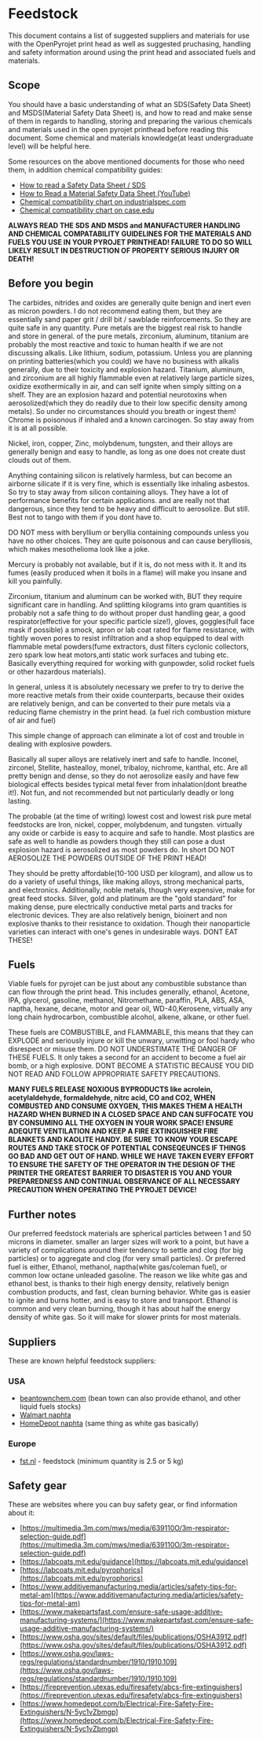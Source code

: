 # Feedstock

This document contains a list of suggested suppliers and materials for use with the OpenPyrojet print head as well as suggested pruchasing, handling and safety information around using the print head and associated fuels and materials.

## Scope

You should have a basic understanding of what an SDS(Safety Data Sheet) and MSDS(Material Safety Data Sheet) is, and how to read and make sense of them in regards to handling, storing and preparing the various chemicals and materials used in the open pyrojet printhead before reading this document.
Some chemical and materials knowledge(at least undergraduate level) will be helpful here.

Some resources on the above mentioned documents for those who need them, in addition chemical compatibility guides:

- [How to read a Safety Data Sheet / SDS](https://hsi.com/resources/how-to-read-a-safety-data-sheet-sds)
- [How to Read a Material Safety Data Sheet (YouTube)](https://www.youtube.com/watch?v=ZPoFtEBbjWI&ab_channel=BSUBob2008)
- [Chemical compatibility chart on industrialspec.com](https://www.industrialspec.com/resources/chemical-compatibility/)
- [Chemical compatibility chart on case.edu](https://case.edu/ehs/sites/case.edu.ehs/files/2018-02/compatComplex.pdf)

**ALWAYS READ THE SDS AND MSDS and MANUFACTURER HANDLING AND CHEMICAL COMPATABILITY GUIDELINES FOR THE MATERIALS AND FUELS YOU USE IN YOUR PYROJET PRINTHEAD! FAILURE TO DO SO WILL LIKELY RESULT IN DESTRUCTION OF PROPERTY SERIOUS INJURY OR DEATH!**

## Before you begin

The carbides, nitrides and oxides are generally quite benign and inert even as micron powders. I do not recommend eating them, but they are essentially sand paper grit / drill bit / sawblade reinforcements.  So they are quite safe in any quantity.
Pure metals are the biggest real risk to handle and store in general.  of the pure metals, zirconium, aluminum, titanium are probably the most reactive and toxic to human health if we are not discussing alkalis. Like lithium, sodium, potassium. Unless you are planning on printing batteries(which you could) we have no business with alkalis generally, due to their toxicity and explosion hazard.
Titanium, aluminum, and zirconium are all highly flammable even at relatively large particle sizes, oxidize exothermically in air, and can self ignite when simply sitting on a shelf. They are an explosion hazard and potential neurotoxins when aerosolized(which they do readily due to their low specific density among metals). So under no circumstances should you breath or ingest them! Chrome is poisonous if inhaled and a known carcinogen. So stay away from it is at all possible.

Nickel, iron, copper, Zinc, molybdenum, tungsten, and their alloys are generally benign and easy to handle, as long as one does not create dust clouds out of them.

Anything containing silicon is relatively harmless, but can become an airborne silicate if it is very fine, which is essentially like inhaling asbestos. So try to stay away from silicon containing alloys. They have a lot of performance benefits for certain applications. and are really not that dangerous, since they tend to be heavy and difficult to aerosolize. But still. Best not to tango with them if you dont have to.

DO NOT mess with beryllium or beryllia containing compounds unless you have no other choices. They are quite poisonous and can cause berylliosis, which makes mesothelioma look like a joke.

Mercury is probably not available, but if it is, do not mess with it. It and its fumes (easily produced when it boils in a flame) will make you insane and kill you painfully.

Zirconium, titanium and aluminum can be worked with, BUT they require significant care in handling. And splitting kilograms into gram quantities is probably not a safe thing to do without proper dust handling gear, a good respirator(effective for your specific particle size!), gloves, goggles(full face mask if possible) a smock, apron or lab coat rated for flame resistance, with tightly woven pores to resist infiltration and a shop equipped to deal with flammable metal powders(fume extractors, dust filters cyclonic collectors, zero spark low heat motors,anti static work surfaces and tubing etc. Basically everything required for working with gunpowder, solid rocket fuels or other hazardous materials).

In general, unless it is absolutely necessary we prefer to try to derive the more reactive metals from their oxide counterparts, because their oxides are relatively benign, and can be converted to their pure metals via a reducing flame chemistry in the print head. (a fuel rich combustion mixture of air and fuel)

This simple change of approach can eliminate a lot of cost and trouble in dealing with explosive powders.

Basically all super alloys are relatively inert and safe to handle. Inconel, zirconel, Stellite, hastealloy, monel, tribaloy, nichrome, kanthal, etc. Are all pretty benign and dense, so they do not aerosolize easily and have few biological effects besides typical metal fever from inhalation(dont breathe it!). Not fun, and not recommended but not particularly deadly or long lasting.

The probable (at the time of writing) lowest cost and lowest risk pure metal feedstocks are Iron, nickel, copper, molybdenum, and tungsten. virtually any oxide or carbide is easy to acquire and safe to handle. Most plastics are safe as well to handle as powders though they still can pose a dust explosion hazard is aerosolized as most powders do. In short DO NOT AEROSOLIZE THE POWDERS OUTSIDE OF THE PRINT HEAD!

They should be pretty affordable(10-100 USD per kilogram), and allow us to do a variety of useful things, like making alloys, strong mechanical parts, and electronics.
Additionally, noble metals, though very expensive, make for great feed stocks. Silver, gold and platinum are the "gold standard" for making dense, pure electrically conductive metal parts and tracks for electronic devices. They are also relatively benign, bioinert and non explosive thanks to their resistance to oxidation. Though their nanoparticle varieties can interact with one's genes in undesirable ways. DONT EAT THESE!

## Fuels

Viable fuels for pyrojet can be just about any combustible substance than can flow through the print head. This includes generally, ethanol, Acetone, IPA, glycerol, gasoline, methanol, Nitromethane, paraffin, PLA, ABS, ASA, naptha, hexane, decane, motor and gear oil, WD-40,Kerosene, virtually any long chain hydrocarbon, combustible alcohol, alkene, alkane, or other fuel.

These fuels are COMBUSTIBLE, and FLAMMABLE, this means that they can EXPLODE and seriously injure or kill the unwary, unwitting or fool hardy who disrespect or misuse them. DO NOT UNDERSTIMATE THE DANGER OF THESE FUELS. It only takes a second for an accident to become a fuel air bomb, or a high explosive. DONT BECOME A STATISTIC BECAUSE YOU DID NOT READ AND FOLLOW APPROPRIATE SAFETY PRECAUTIONS.

**MANY FUELS RELEASE NOXIOUS BYPRODUCTS like acrolein, acetylaldehyde, formaldehyde, nitrc acid, CO and CO2, WHEN COMBUSTED AND CONSUME OXYGEN, THIS MAKES THEM A HEALTH HAZARD WHEN BURNED IN A CLOSED SPACE AND CAN SUFFOCATE YOU BY CONSUMING ALL THE OXYGEN IN YOUR WORK SPACE!
ENSURE ADEQUTE VENTILATION AND KEEP A FIRE EXTINGUISHER FIRE BLANKETS AND KAOLITE HANDY. BE SURE TO KNOW YOUR ESCAPE ROUTES AND TAKE STOCK OF POTENTIAL CONSEQEUNCES IF THINGS GO BAD AND GET OUT OF HAND. WHILE WE HAVE TAKEN EVERY EFFORT TO ENSURE THE SAFETY OF THE OPERATOR IN THE DESIGN OF THE PRINTER THE GREATEST BARRIER TO DISASTER IS YOU AND YOUR PREPAREDNESS AND CONTINUAL OBSERVANCE OF ALL NECESSARY PRECAUTION WHEN OPERATING THE PYROJET DEVICE!**

## Further notes

Our preferred feedstock materials are spherical particles between 1 and 50 microns in diameter. smaller an larger sizes will work to a point, but have a variety of complications around their tendency to settle and clog (for big particles) or to aggregate and clog (for very small particles). Or preferred fuel is either, Ethanol, methanol, naptha(white gas/coleman fuel), or common low octane unleaded gasoline.
The reason we like white gas and ethanol best, is thanks to their high energy density, relatively benign combustion products, and fast, clean burning behavior.  White gas is easier to ignite and burns hotter, and is easy to store and transport. Ethanol is common and very clean burning, though it has about half the energy density of white gas. So it will make for slower prints for most materials.

## Suppliers

These are known helpful feedstock suppliers:

### USA

- [beantownchem.com](https://beantownchem.com/) (bean town can also provide ethanol, and other liquid fuels stocks)
- [Walmart naphta](https://www.walmart.com/ip/Crown-White-Gas-Camp-Fuel-for-Use-in-Gasoline-Stoves-and-Lanterns-1-Gallon/51741744)
- [HomeDepot naphta](https://www.homedepot.com/p/Klean-Strip-1-qt-Varnish-Maker-and-Painter-s-Naphtha-QVM46/100122813) (same thing as white gas basically)

### Europe

- [fst.nl](https://www.fst.nl/consumables/thermal-spray-powders.html) - feedstock (minimum quantity is 2.5 or 5 kg)

## Safety gear

These are websites where you can buy safety gear, or find information about it:

- [https://multimedia.3m.com/mws/media/639110O/3m-respirator-selection-guide.pdf](https://multimedia.3m.com/mws/media/639110O/3m-respirator-selection-guide.pdf)
- [https://labcoats.mit.edu/guidance](https://labcoats.mit.edu/guidance)
- [https://labcoats.mit.edu/pyrophorics](https://labcoats.mit.edu/pyrophorics)
- [https://www.additivemanufacturing.media/articles/safety-tips-for-metal-am](https://www.additivemanufacturing.media/articles/safety-tips-for-metal-am)
- [https://www.makepartsfast.com/ensure-safe-usage-additive-manufacturing-systems/](https://www.makepartsfast.com/ensure-safe-usage-additive-manufacturing-systems/)
- [https://www.osha.gov/sites/default/files/publications/OSHA3912.pdf](https://www.osha.gov/sites/default/files/publications/OSHA3912.pdf)
- [https://www.osha.gov/laws-regs/regulations/standardnumber/1910/1910.109](https://www.osha.gov/laws-regs/regulations/standardnumber/1910/1910.109)
- [https://fireprevention.utexas.edu/firesafety/abcs-fire-extinguishers](https://fireprevention.utexas.edu/firesafety/abcs-fire-extinguishers)
- [https://www.homedepot.com/b/Electrical-Fire-Safety-Fire-Extinguishers/N-5yc1vZbmgp](https://www.homedepot.com/b/Electrical-Fire-Safety-Fire-Extinguishers/N-5yc1vZbmgp)
